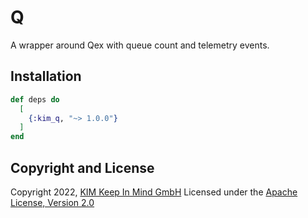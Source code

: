 # Q

A wrapper around Qex with queue count and telemetry events.

## Installation
```elixir
def deps do
  [
    {:kim_q, "~> 1.0.0"}
  ]
end
```

## Copyright and License
Copyright 2022, [KIM Keep In Mind GmbH](https://www.keepinmind.info/)
Licensed under the [Apache License, Version 2.0](LICENSE)
